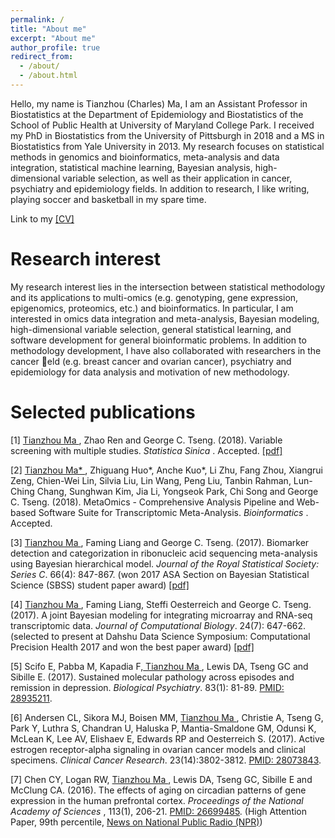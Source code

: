 ```yaml
---
permalink: /
title: "About me"
excerpt: "About me"
author_profile: true
redirect_from: 
  - /about/
  - /about.html
---
```


Hello, my name is Tianzhou (Charles) Ma, I am an Assistant Professor in Biostatistics at the Department of Epidemiology and Biostatistics of the School of Public Health at University of Maryland College Park. I received my PhD in Biostatistics from the University of Pittsburgh in 2018 and a MS in Biostatistics from Yale University in 2013. My research focuses on statistical methods in genomics and bioinformatics, meta-analysis and data integration, statistical machine learning, Bayesian analysis, high-dimensional variable selection, as well as their application in cancer, psychiatry and epidemiology fields. In addition to research, I like writing, playing soccer and basketball in my spare time.

Link to my <a href="files/cv/TianzhouMa_CV.pdf">[CV]</a>

Research interest
======
My research interest lies in the intersection between statistical methodology and its applications to multi-omics (e.g. genotyping, gene expression, epigenomics, proteomics, etc.) and bioinformatics. In particular, I am interested in omics data integration and meta-analysis, Bayesian modeling, high-dimensional variable selection, general statistical learning, and software development for general bioinformatic problems. In addition to methodology development, I have also collaborated with researchers in the cancer eld (e.g. breast cancer and ovarian cancer), psychiatry and epidemiology for data analysisand motivation of new methodology.

Selected publications
======
<p>[1] <u> Tianzhou Ma </u>, Zhao Ren and George C. Tseng. (2018). Variable screening with multiple studies. <i>Statistica Sinica </i>. Accepted. <a href="files/preprints/TSA-SIS.pdf">[pdf]</a>
<p>[2] <u> Tianzhou Ma* </u>, Zhiguang Huo*, Anche Kuo*, Li Zhu, Fang Zhou, Xiangrui Zeng, Chien-Wei Lin, Silvia Liu, Lin Wang, Peng Liu, Tanbin Rahman, Lun-Ching Chang, Sunghwan Kim, Jia Li, Yongseok Park, Chi Song and George C. Tseng. (2018). MetaOmics - Comprehensive Analysis Pipeline and Web-based Software Suite for Transcriptomic Meta-Analysis. <i>Bioinformatics </i>. Accepted.
<p>[3] <u> Tianzhou Ma </u>, Faming Liang and George C. Tseng. (2017). Biomarker detection and categorization in ribonucleic acid sequencing meta-analysis using Bayesian hierarchical model. <i>Journal of the Royal Statistical Society: Series C</i>. 66(4): 847-867. (won 2017 ASA Section on Bayesian Statistical Science (SBSS) student paper award) <a href="files/preprints/BayesMetaSeq.pdf">[pdf]</a>
<p>[4] <u> Tianzhou Ma </u>, Faming Liang, Steffi Oesterreich and George C. Tseng. (2017). A joint Bayesian modeling for integrating microarray and RNA-seq transcriptomic data. <i>Journal of Computational Biology</i>. 24(7): 647-662. (selected to present at Dahshu Data Science Symposium: Computational Precision Health 2017 and won the best paper award) <a href="files/preprints/CBM.pdf">[pdf]</a>
<p>[5] Scifo E, Pabba M, Kapadia F,<u> Tianzhou Ma </u>, Lewis DA, Tseng GC and Sibille E. (2017). Sustained molecular pathology across episodes and remission in depression. <i>Biological Psychiatry</i>. 83(1): 81-89. <a href="https://www.ncbi.nlm.nih.gov/pubmed/28935211">PMID: 28935211</a>.
<p>[6] Andersen CL, Sikora MJ, Boisen MM, <u> Tianzhou Ma </u>, Christie A, Tseng G, Park Y,  Luthra S, Chandran U, Haluska P, Mantia-Smaldone GM, Odunsi K, McLean K, Lee AV, Elishaev E, Edwards RP and Oesterreich S. (2017). Active estrogen receptor-alpha signaling in ovarian cancer models and clinical specimens. <i>Clinical Cancer Research</i>. 23(14):3802-3812. <a href="https://www.ncbi.nlm.nih.gov/pubmed/28073843">PMID: 28073843</a>.
<p>[7] Chen CY, Logan RW, <u> Tianzhou Ma </u>, Lewis DA, Tseng GC, Sibille E and McClung CA. (2016). The effects of aging on circadian patterns of gene expression in the human prefrontal cortex. <i>Proceedings of the National Academy of Sciences </i>, 113(1), 206-21. <a href="https://www.ncbi.nlm.nih.gov/pubmed/26699485">PMID: 26699485</a>. (High Attention Paper, 99th percentile, <a href="http://www.npr.org/sections/health-shots/2015/12/22/460333217/as-aging-brains-internal-clock-fades-a-new-timekeeper-may-kick-in">News on National Public Radio (NPR)</a>)


